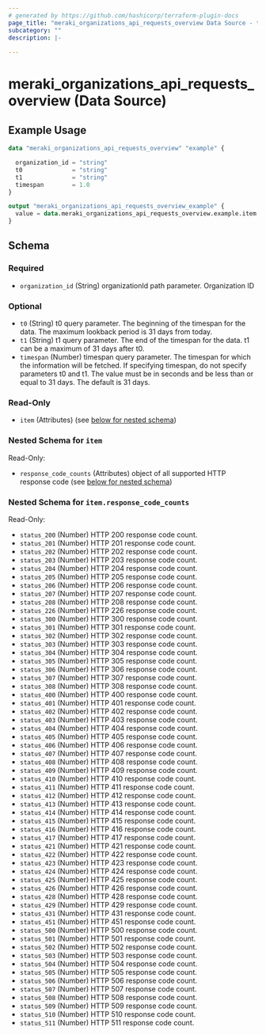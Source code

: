 ```yaml
---
# generated by https://github.com/hashicorp/terraform-plugin-docs
page_title: "meraki_organizations_api_requests_overview Data Source - terraform-provider-meraki"
subcategory: ""
description: |-
  
---
```


# meraki_organizations_api_requests_overview (Data Source)



## Example Usage

```terraform
data "meraki_organizations_api_requests_overview" "example" {

  organization_id = "string"
  t0              = "string"
  t1              = "string"
  timespan        = 1.0
}

output "meraki_organizations_api_requests_overview_example" {
  value = data.meraki_organizations_api_requests_overview.example.item
}
```

<!-- schema generated by tfplugindocs -->
## Schema

### Required

- `organization_id` (String) organizationId path parameter. Organization ID

### Optional

- `t0` (String) t0 query parameter. The beginning of the timespan for the data. The maximum lookback period is 31 days from today.
- `t1` (String) t1 query parameter. The end of the timespan for the data. t1 can be a maximum of 31 days after t0.
- `timespan` (Number) timespan query parameter. The timespan for which the information will be fetched. If specifying timespan, do not specify parameters t0 and t1. The value must be in seconds and be less than or equal to 31 days. The default is 31 days.

### Read-Only

- `item` (Attributes) (see [below for nested schema](#nestedatt--item))

<a id="nestedatt--item"></a>
### Nested Schema for `item`

Read-Only:

- `response_code_counts` (Attributes) object of all supported HTTP response code (see [below for nested schema](#nestedatt--item--response_code_counts))

<a id="nestedatt--item--response_code_counts"></a>
### Nested Schema for `item.response_code_counts`

Read-Only:

- `status_200` (Number) HTTP 200 response code count.
- `status_201` (Number) HTTP 201 response code count.
- `status_202` (Number) HTTP 202 response code count.
- `status_203` (Number) HTTP 203 response code count.
- `status_204` (Number) HTTP 204 response code count.
- `status_205` (Number) HTTP 205 response code count.
- `status_206` (Number) HTTP 206 response code count.
- `status_207` (Number) HTTP 207 response code count.
- `status_208` (Number) HTTP 208 response code count.
- `status_226` (Number) HTTP 226 response code count.
- `status_300` (Number) HTTP 300 response code count.
- `status_301` (Number) HTTP 301 response code count.
- `status_302` (Number) HTTP 302 response code count.
- `status_303` (Number) HTTP 303 response code count.
- `status_304` (Number) HTTP 304 response code count.
- `status_305` (Number) HTTP 305 response code count.
- `status_306` (Number) HTTP 306 response code count.
- `status_307` (Number) HTTP 307 response code count.
- `status_308` (Number) HTTP 308 response code count.
- `status_400` (Number) HTTP 400 response code count.
- `status_401` (Number) HTTP 401 response code count.
- `status_402` (Number) HTTP 402 response code count.
- `status_403` (Number) HTTP 403 response code count.
- `status_404` (Number) HTTP 404 response code count.
- `status_405` (Number) HTTP 405 response code count.
- `status_406` (Number) HTTP 406 response code count.
- `status_407` (Number) HTTP 407 response code count.
- `status_408` (Number) HTTP 408 response code count.
- `status_409` (Number) HTTP 409 response code count.
- `status_410` (Number) HTTP 410 response code count.
- `status_411` (Number) HTTP 411 response code count.
- `status_412` (Number) HTTP 412 response code count.
- `status_413` (Number) HTTP 413 response code count.
- `status_414` (Number) HTTP 414 response code count.
- `status_415` (Number) HTTP 415 response code count.
- `status_416` (Number) HTTP 416 response code count.
- `status_417` (Number) HTTP 417 response code count.
- `status_421` (Number) HTTP 421 response code count.
- `status_422` (Number) HTTP 422 response code count.
- `status_423` (Number) HTTP 423 response code count.
- `status_424` (Number) HTTP 424 response code count.
- `status_425` (Number) HTTP 425 response code count.
- `status_426` (Number) HTTP 426 response code count.
- `status_428` (Number) HTTP 428 response code count.
- `status_429` (Number) HTTP 429 response code count.
- `status_431` (Number) HTTP 431 response code count.
- `status_451` (Number) HTTP 451 response code count.
- `status_500` (Number) HTTP 500 response code count.
- `status_501` (Number) HTTP 501 response code count.
- `status_502` (Number) HTTP 502 response code count.
- `status_503` (Number) HTTP 503 response code count.
- `status_504` (Number) HTTP 504 response code count.
- `status_505` (Number) HTTP 505 response code count.
- `status_506` (Number) HTTP 506 response code count.
- `status_507` (Number) HTTP 507 response code count.
- `status_508` (Number) HTTP 508 response code count.
- `status_509` (Number) HTTP 509 response code count.
- `status_510` (Number) HTTP 510 response code count.
- `status_511` (Number) HTTP 511 response code count.

